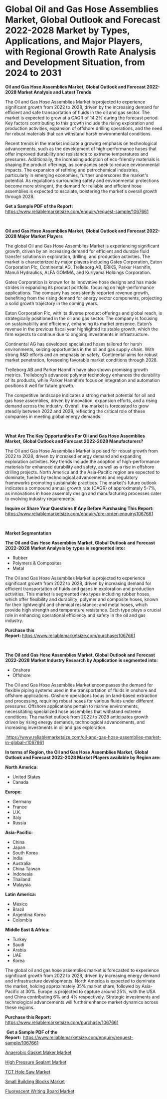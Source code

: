 <p><h1>Global Oil and Gas Hose Assemblies Market, Global Outlook and Forecast 2022-2028 Market by Types, Applications, and Major Players, with Regional Growth Rate Analysis and Development Situation, from 2024 to 2031</h1></p><p><strong>Oil and Gas Hose Assemblies Market, Global Outlook and Forecast 2022-2028 Market Analysis and Latest Trends</strong></p>
<p><p>The Oil and Gas Hose Assemblies Market is projected to experience significant growth from 2022 to 2028, driven by the increasing demand for efficient and safe transportation of fluids in the oil and gas sector. The market is expected to grow at a CAGR of 14.2% during the forecast period. Key factors contributing to this growth include the rising exploration and production activities, expansion of offshore drilling operations, and the need for robust materials that can withstand harsh environmental conditions.</p><p>Recent trends in the market indicate a growing emphasis on technological advancements, such as the development of high-performance hoses that offer improved durability and resistance to extreme temperatures and pressures. Additionally, the increasing adoption of eco-friendly materials is shaping the product offerings, as companies seek to reduce environmental impacts. The expansion of refining and petrochemical industries, particularly in emerging economies, further underscores the market's potential. As regulations surrounding safety and environmental protections become more stringent, the demand for reliable and efficient hose assemblies is expected to escalate, bolstering the market's overall growth through 2028.</p></p>
<p><strong>Get a Sample PDF of the Report:&nbsp;</strong> <a href="https://www.reliablemarketsize.com/enquiry/request-sample/1067661">https://www.reliablemarketsize.com/enquiry/request-sample/1067661</a></p>
<p>&nbsp;</p>
<p><strong>Oil and Gas Hose Assemblies Market, Global Outlook and Forecast 2022-2028 Major Market Players</strong></p>
<p><p>The global Oil and Gas Hose Assemblies Market is experiencing significant growth, driven by an increasing demand for efficient and durable fluid transfer solutions in exploration, drilling, and production activities. The market is characterized by major players including Gates Corporation, Eaton Corporation Plc, Continental AG, Trelleborg AB, ERIKS, Parker Hannifin, Manuli Hydraulics, ALFA GOMMA, and Kuriyama Holdings Corporation.</p><p>Gates Corporation is known for its innovative hose designs and has made strides in expanding its product portfolio, focusing on high-performance applications. The company has consistently reported revenue growth, benefiting from the rising demand for energy sector components, projecting a solid growth trajectory in the coming years.</p><p>Eaton Corporation Plc, with its diverse product offerings and global reach, is strategically positioned in the oil and gas sector. The company is focusing on sustainability and efficiency, enhancing its market presence. Eaton’s revenue in the previous fiscal year highlighted its stable growth, which the firm expects to continue due to ongoing investments in infrastructure.</p><p>Continental AG has developed specialized hoses tailored for harsh environments, seizing opportunities in the oil and gas supply chain. With strong R&D efforts and an emphasis on safety, Continental aims for robust market penetration, foreseeing favorable market conditions through 2028.</p><p>Trelleborg AB and Parker Hannifin have also shown promising growth metrics. Trelleborg’s advanced polymer technology enhances the durability of its products, while Parker Hannifin’s focus on integration and automation positions it well for future growth.</p><p>The competitive landscape indicates a strong market potential for oil and gas hose assemblies, driven by innovation, expansion efforts, and a rising demand across the industry. Overall, the market is forecasted to grow steadily between 2022 and 2028, reflecting the critical role of these companies in meeting global energy demands.</p></p>
<p>&nbsp;</p>
<p><strong>What Are The Key Opportunities For Oil and Gas Hose Assemblies Market, Global Outlook and Forecast 2022-2028 Manufacturers?</strong></p>
<p><p>The Oil and Gas Hose Assemblies Market is poised for robust growth from 2022 to 2028, driven by increased energy demand and expanding exploration activities. Key trends include the adoption of high-performance materials for enhanced durability and safety, as well as a rise in offshore drilling projects. North America and the Asia-Pacific region are expected to dominate, fueled by technological advancements and regulatory frameworks promoting sustainable practices. The market's future outlook indicates a compound annual growth rate (CAGR) of approximately 5-7%, as innovations in hose assembly design and manufacturing processes cater to evolving industry requirements.</p></p>
<p><strong>Inquire or Share Your Questions If Any Before Purchasing This Report:</strong> <a href="https://www.reliablemarketsize.com/enquiry/pre-order-enquiry/1067661">https://www.reliablemarketsize.com/enquiry/pre-order-enquiry/1067661</a></p>
<p>&nbsp;</p>
<p><strong>Market Segmentation</strong></p>
<p><strong>The Oil and Gas Hose Assemblies Market, Global Outlook and Forecast 2022-2028 Market Analysis by types is segmented into:</strong></p>
<p><ul><li>Rubber</li><li>Polymers & Composites</li><li>Metal</li></ul></p>
<p><p>The Oil and Gas Hose Assemblies Market is projected to experience significant growth from 2022 to 2028, driven by increasing demand for efficient transportation of fluids and gases in exploration and production activities. This market is segmented into types including rubber hoses, which offer flexibility and durability; polymer and composite hoses, known for their lightweight and chemical resistance; and metal hoses, which provide high strength and temperature resistance. Each type plays a crucial role in enhancing operational efficiency and safety in the oil and gas industry.</p></p>
<p><strong>Purchase this Report:&nbsp;</strong><a href="https://www.reliablemarketsize.com/purchase/1067661">https://www.reliablemarketsize.com/purchase/1067661</a></p>
<p>&nbsp;</p>
<p><strong>The Oil and Gas Hose Assemblies Market, Global Outlook and Forecast 2022-2028 Market Industry Research by Application is segmented into:</strong></p>
<p><ul><li>Onshore</li><li>Offshore</li></ul></p>
<p><p>The Oil and Gas Hose Assemblies Market encompasses the demand for flexible piping systems used in the transportation of fluids in onshore and offshore applications. Onshore operations focus on land-based extraction and processing, requiring robust hoses for various fluids under different pressures. Offshore applications pertain to marine environments, necessitating specialized hose assemblies that withstand extreme conditions. The market outlook from 2022 to 2028 anticipates growth driven by rising energy demands, technological advancements, and increasing investments in oil and gas exploration.</p></p>
<p><a href="https://www.reliablemarketsize.com/oil-and-gas-hose-assemblies-market-in-global-r1067661">&nbsp;https://www.reliablemarketsize.com/oil-and-gas-hose-assemblies-market-in-global-r1067661</a></p>
<p><strong>In terms of Region, the Oil and Gas Hose Assemblies Market, Global Outlook and Forecast 2022-2028 Market Players available by Region are:</strong></p>
<p>
    <p> <strong> North America: </strong>
        <ul>
            <li>United States</li>
            <li>Canada</li>
        </ul>
        </p> 
    <p> <strong> Europe: </strong>
        <ul>
            <li>Germany</li>
            <li>France</li>
            <li>U.K.</li>
            <li>Italy</li>
            <li>Russia</li>
        </ul>
        </p> 
    <p> <strong> Asia-Pacific: </strong>
        <ul>
            <li>China</li>
            <li>Japan</li>
            <li>South Korea</li>
            <li>India</li>
            <li>Australia</li>
            <li>China Taiwan</li>
            <li>Indonesia</li>
            <li>Thailand</li>
            <li>Malaysia</li>
        </ul>
        </p> 
    <p> <strong> Latin America: </strong>
        <ul>
            <li>Mexico</li>
            <li>Brazil</li>
            <li>Argentina Korea</li>
            <li>Colombia</li>
        </ul>
        </p> 
    <p> <strong> Middle East & Africa: </strong>
        <ul>
            <li>Turkey</li>
            <li>Saudi</li>
            <li>Arabia</li>
            <li>UAE</li>
            <li>Korea</li>
        </ul>
    </p>
    </p>
<p><p>The global oil and gas hose assemblies market is forecasted to experience significant growth from 2022 to 2028, driven by increasing energy demand and infrastructure developments. North America is expected to dominate the market, holding approximately 35% market share, followed by Asia-Pacific at 30%. Europe is projected to capture around 25%, with the USA and China contributing 6% and 4% respectively. Strategic investments and technological advancements will further enhance market dynamics across these regions.</p></p>
<p><strong>Purchase this Report: </strong><a href="https://www.reliablemarketsize.com/purchase/1067661">https://www.reliablemarketsize.com/purchase/1067661</a></p>
<p>&nbsp;<strong>Get a Sample PDF of the Report:&nbsp;&nbsp;</strong><a href="https://www.reliablemarketsize.com/enquiry/request-sample/1067661">https://www.reliablemarketsize.com/enquiry/request-sample/1067661</a></p>
<p><strong></strong></p>
<p><p><a href="https://issuu.com/reportprime-2/docs/anaerobic-gasket-maker-market-size-_b457563336860a">Anaerobic Gasket Maker Market</a></p><p><a href="https://issuu.com/reportprime-2/docs/high-pressure-sealant-market-size-2_abfaff174409af">High Pressure Sealant Market</a></p><p><a href="https://medium.com/@rodromyiai/what-factors-will-influence-the-tct-hole-saw-market-in-the-coming-years-d99d8a31cf7c">TCT Hole Saw Market</a></p><p><a href="https://www.linkedin.com/pulse/small-building-blocks-market-size-share-growth-analysis-type-hz4hc?trackingId=Ak%2FXz%2FnHR2mkmcFFMt8X1A%3D%3D">Small Building Blocks Market</a></p><p><a href="https://www.linkedin.com/pulse/fluorescent-writing-board-market-share-analysis-growth-cvb8e?trackingId=ZY0jleWWQrKQaDeubcU4QQ%3D%3D">Fluorescent Writing Board Market</a></p></p>